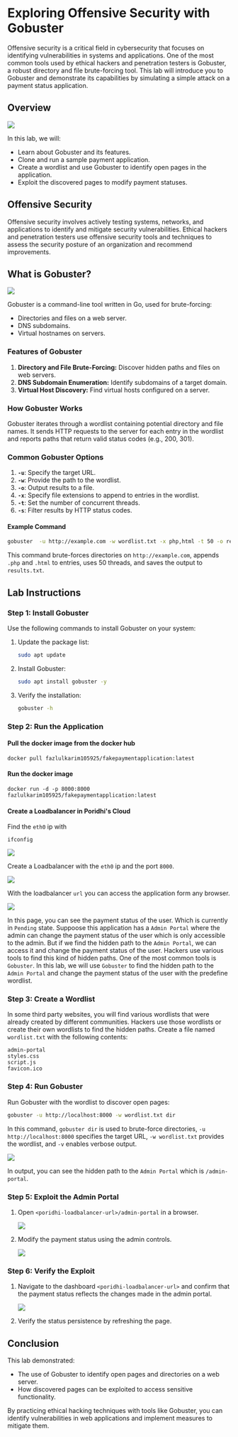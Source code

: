 # Exploring Offensive Security with Gobuster

Offensive security is a critical field in cybersecurity that focuses on identifying vulnerabilities in systems and applications. One of the most common tools used by ethical hackers and penetration testers is Gobuster, a robust directory and file brute-forcing tool. This lab will introduce you to Gobuster and demonstrate its capabilities by simulating a simple attack on a payment status application.

## Overview

![](./images/banner1.svg)

In this lab, we will:
- Learn about Gobuster and its features.
- Clone and run a sample payment application.
- Create a wordlist and use Gobuster to identify open pages in the application.
- Exploit the discovered pages to modify payment statuses.

## Offensive Security

Offensive security involves actively testing systems, networks, and applications to identify and mitigate security vulnerabilities. Ethical hackers and penetration testers use offensive security tools and techniques to assess the security posture of an organization and recommend improvements.


## What is Gobuster?

![](./images/banner2.svg)

Gobuster is a command-line tool written in Go, used for brute-forcing:
- Directories and files on a web server.
- DNS subdomains.
- Virtual hostnames on servers.



### Features of Gobuster
1. **Directory and File Brute-Forcing:** Discover hidden paths and files on web servers.
2. **DNS Subdomain Enumeration:** Identify subdomains of a target domain.
3. **Virtual Host Discovery:** Find virtual hosts configured on a server.

### How Gobuster Works
Gobuster iterates through a wordlist containing potential directory and file names. It sends HTTP requests to the server for each entry in the wordlist and reports paths that return valid status codes (e.g., 200, 301).

### Common Gobuster Options
1. **`-u`**: Specify the target URL.
2. **`-w`**: Provide the path to the wordlist.
3. **`-o`**: Output results to a file.
4. **`-x`**: Specify file extensions to append to entries in the wordlist.
5. **`-t`**: Set the number of concurrent threads.
6. **`-s`**: Filter results by HTTP status codes.

#### Example Command
```bash
gobuster  -u http://example.com -w wordlist.txt -x php,html -t 50 -o results.txt dir
```
This command brute-forces directories on `http://example.com`, appends `.php` and `.html` to entries, uses 50 threads, and saves the output to `results.txt`.

## Lab Instructions

### Step 1: Install Gobuster
Use the following commands to install Gobuster on your system:
1. Update the package list:
   ```bash
   sudo apt update
   ```
2. Install Gobuster:
   ```bash
   sudo apt install gobuster -y
   ```
3. Verify the installation:
   ```bash
   gobuster -h
   ```

### Step 2: Run the Application

#### Pull the docker image from the docker hub

```
docker pull fazlulkarim105925/fakepaymentapplication:latest
```

#### Run the docker image

```
docker run -d -p 8000:8000 fazlulkarim105925/fakepaymentapplication:latest
```

#### Create a Loadbalancer in Poridhi's Cloud

Find the `eth0` ip with

```
ifconfig
```

![](./images/6.png)

Create a Loadbalancer with the `eth0` ip and the port `8000`.

![](./images/7.png)


With the loadbalancer `url` you can access the application form any browser.

![](./images/2.png)


In this page, you can see the payment status of the user. Which is currently in `Pending` state. Suppoose this application has a `Admin Portal` where the admin can change the payment status of the user which is only accessible to the admin. But if we find the hidden path to the `Admin Portal`, we can access it and change the payment status of the user. Hackers use various tools to find this kind of hidden paths. One of the most common tools is `Gobuster`. In this lab, we will use `Gobuster` to find the hidden path to the `Admin Portal` and change the payment status of the user with the predefine wordlist.

### Step 3: Create a Wordlist

In some third party websites, you will find various wordlists that were already created by different communities. Hackers use those wordlists or create their own wordlists to find the hidden paths. Create a file named `wordlist.txt` with the following contents:

```plaintext
admin-portal
styles.css
script.js
favicon.ico
```

### Step 4: Run Gobuster
Run Gobuster with the wordlist to discover open pages:
```bash
gobuster -u http://localhost:8000 -w wordlist.txt dir
```
In this command, `gobuster dir` is used to brute-force directories, `-u http://localhost:8000` specifies the target URL, `-w wordlist.txt` provides the wordlist, and `-v` enables verbose output.

![](./images/1.png)

In output, you can see the hidden path to the `Admin Portal` which is `/admin-portal`.

### Step 5: Exploit the Admin Portal
1. Open `<poridhi-loadbalancer-url>/admin-portal` in a browser.

   ![](./images/3.png)

2. Modify the payment status using the admin controls.

   ![](./images/4.png)

### Step 6: Verify the Exploit
1. Navigate to the dashboard `<poridhi-loadbalancer-url>` and confirm that the payment status reflects the changes made in the admin portal.

   ![](./images/5.png)
2. Verify the status persistence by refreshing the page.

## Conclusion
This lab demonstrated:
- The use of Gobuster to identify open pages and directories on a web server.
- How discovered pages can be exploited to access sensitive functionality.

By practicing ethical hacking techniques with tools like Gobuster, you can identify vulnerabilities in web applications and implement measures to mitigate them.
